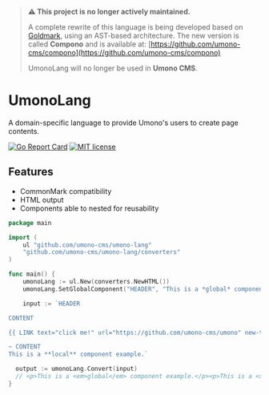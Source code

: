 > **⚠️ This project is no longer actively maintained.**
>
> A complete rewrite of this language is being developed based on [Goldmark](https://github.com/yuin/goldmark), using an AST-based architecture. The new version is called **Compono** and is available at: [https://github.com/umono-cms/compono](https://github.com/umono-cms/compono)
>
> UmonoLang will no longer be used in **Umono CMS**.

# UmonoLang
A domain-specific language to provide Umono's users to create page contents.

[![Go Report Card](https://goreportcard.com/badge/github.com/umono-cms/umono-lang)](https://goreportcard.com/report/github.com/umono-cms/umono-lang)
[![MIT license](https://img.shields.io/badge/license-MIT-brightgreen.svg)](https://opensource.org/licenses/MIT)

## Features
- CommonMark compatibility
- HTML output
- Components able to nested for reusability

```go
package main

import (
	ul "github.com/umono-cms/umono-lang"
	"github.com/umono-cms/umono-lang/converters"
)

func main() {
	umonoLang := ul.New(converters.NewHTML())
	umonoLang.SetGlobalComponent("HEADER", "This is a *global* component example.")

	input := `HEADER

CONTENT

{{ LINK text="click me!" url="https://github.com/umono-cms/umono" new-tab=true }}

~ CONTENT
This is a **local** component example.`

  output := umonoLang.Convert(input)
  // <p>This is a <em>global</em> component example.</p><p>This is a <strong>local</strong> component example.</p><p><a href="https://github.com/umono-cms/umono" target="_blank" rel="noopener noreferrer">click me!</a></p>
}
```
